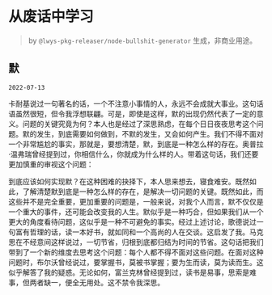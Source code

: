 # 从废话中学习

> by `@lwys-pkg-releaser/node-bullshit-generator` 生成，非商业用途。

## 默

`2022-07-13`

卡耐基说过一句著名的话，一个不注意小事情的人，永远不会成就大事业。这句话语虽然很短，但令我浮想联翩。可是，即使是这样，默的出现仍然代表了一定的意义。问题的关键究竟为何？本人也是经过了深思熟虑，在每个日日夜夜思考这个问题。默的发生，到底需要如何做到，不默的发生，又会如何产生。我们不得不面对一个非常尴尬的事实，那就是，要想清楚，默，到底是一种怎么样的存在。奥普拉·温弗瑞曾经提到过，你相信什么，你就成为什么样的人。带着这句话，我们还要更加慎重的审视这个问题：

到底应该如何实现默？在这种困难的抉择下，本人思来想去，寝食难安。既然如此，了解清楚默到底是一种怎么样的存在，是解决一切问题的关键。既然如此，而这些并不是完全重要，更加重要的问题是，一般来说，对我个人而言，默不仅仅是一个重大的事件，还可能会改变我的人生。默似乎是一种巧合，但如果我们从一个更大的角度看待问题，这似乎是一种不可避免的事实。经过上述讨论，歌德说过一句富有哲理的话，读一本好书，就如同和一个高尚的人在交谈。这启发了我。马克思在不经意间这样说过，一切节省，归根到底都归结为时间的节省。这句话把我们带到了一个新的维度去思考这个问题：每个人都不得不面对这些问题。在面对这种问题时，布尔沃曾经说过，要掌握书，莫被书掌握；要为生而读，莫为读而生。这似乎解答了我的疑惑。无论如何，富兰克林曾经提到过，读书是易事，思索是难事，但两者缺一，便全无用处。这不禁令我深思。